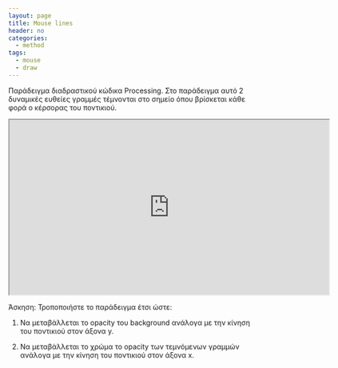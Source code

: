 ```yaml
---
layout: page
title: Mouse lines
header: no
categories:
  - method
tags:
  - mouse
  - draw
---
```


Παράδειγμα διαδραστικού κώδικα Processing. Στο παράδειγμα αυτό 2 δυναμικές ευθείες γραμμές τέμνονται στο σημείο όπου βρίσκεται κάθε φορά ο κέρσορας του ποντικιού.

<iframe id='ifr' width='640' height='350' scrolling='no' style='background: url(http://studio.processingtogether.com/static/img/jun09/pad/connectingbar.gif) no-repeat center 60px;' src='http://studio.processingtogether.com/sp/pad/iframe/ro.9Ske7AFEjdlpy/rev.33?autostart=1'></iframe>

Άσκηση: Τροποποιήστε το παράδειγμα έτσι ώστε:

1. Να μεταβάλλεται το opacity του background ανάλογα με την κίνηση του ποντικιού στον άξονα y.

2. Να μεταβάλλεται το χρώμα το opacity των τεμνόμενων γραμμών ανάλογα με την κίνηση του ποντικιού στον άξονα x.
